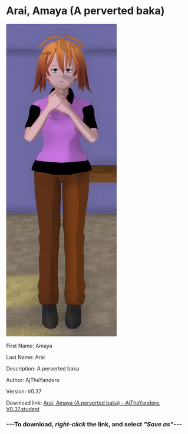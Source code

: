 # Arai, Amaya (A perverted baka)

<img src = "https://raw.githubusercontent.com/Arbiter1223/Daigaku-Gurashi-Custom-Students/master/Students/Files/Arai%2C%20Amaya%20(A%20perverted%20baka).png">

First Name: Amaya

Last Name: Arai

Description: A perverted baka

Author: AjTheYandere

Version: V0.37

Download link: <a href="https://raw.githubusercontent.com/Arbiter1223/Daigaku-Gurashi-Custom-Students/master/Students/Files/Arai%2C%20Amaya%20(A%20perverted%20baka)%20-%20AjTheYandere%2C%20V0.37.student">Arai, Amaya (A perverted baka) - AjTheYandere, V0.37.student</a>

### ---**To download, _right-click_ the link, and select _"Save as"_**---
